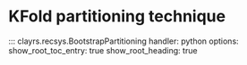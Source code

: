# KFold partitioning technique

::: clayrs.recsys.BootstrapPartitioning
    handler: python
    options:
        show_root_toc_entry: true
        show_root_heading: true
